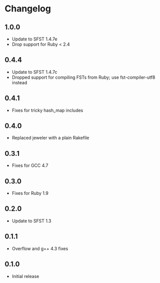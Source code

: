 # Changelog

## 1.0.0

* Update to SFST 1.4.7e
* Drop support for Ruby < 2.4

## 0.4.4

* Update to SFST 1.4.7c
* Dropped support for compiling FSTs from Ruby; use fst-compiler-utf8 instead

## 0.4.1

* Fixes for tricky hash_map includes

## 0.4.0

* Replaced jeweler with a plain Rakefile

## 0.3.1

* Fixes for GCC 4.7

## 0.3.0

* Fixes for Ruby 1.9

## 0.2.0

* Update to SFST 1.3

## 0.1.1

* Overflow and g++ 4.3 fixes

## 0.1.0

* Initial release
